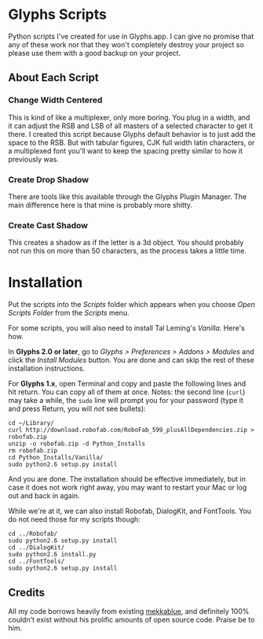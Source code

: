 # Glyphs Scripts
Python scripts I've created for use in Glyphs.app. I can give no promise that any of these work nor that they won't completely destroy your project so please use them with a good backup on your project.

## About Each Script
### Change Width Centered
This is kind of like a multiplexer, only more boring. You plug in a width, and it can adjust the RSB and LSB of all masters of a selected character to get it there. I created this script because Glyphs default behavior is to just add the space to the RSB. But with tabular figures, CJK full width latin characters, or a multiplexed font you'll want to keep the spacing pretty similar to how it previously was.
### Create Drop Shadow
There are tools like this available through the Glyphs Plugin Manager. The main difference here is that mine is probably more shitty.
### Create Cast Shadow
This creates a shadow as if the letter is a 3d object. You should probably not run this on more than 50 characters, as the process takes a little time.

# Installation

Put the scripts into the *Scripts* folder which appears when you choose *Open Scripts Folder* from the *Scripts* menu.

For some scripts, you will also need to install Tal Leming's *Vanilla*. Here's how. 

In **Glyphs 2.0 or later**, go to *Glyphs > Preferences > Addons > Modules* and click the *Install Modules* button. You are done and can skip the rest of these installation instructions.

For **Glyphs 1.x**, open Terminal and copy and paste the following lines and hit return. You can copy all of them at once. Notes: the second line (`curl`) may take a while, the `sudo` line will prompt you for your password (type it and press Return, you will *not* see bullets):

    cd ~/Library/
    curl http://download.robofab.com/RoboFab_599_plusAllDependencies.zip > robofab.zip
    unzip -o robofab.zip -d Python_Installs
    rm robofab.zip
    cd Python_Installs/Vanilla/
    sudo python2.6 setup.py install
	

And you are done. The installation should be effective immediately, but in case it does not work right away, you may want to restart your Mac or log out and back in again.

While we're at it, we can also install Robofab, DialogKit, and FontTools. You do not need those for my scripts though:

    cd ../Robofab/
    sudo python2.6 setup.py install
    cd ../DialogKit/
    sudo python2.6 install.py
    cd ../FontTools/
    sudo python2.6 setup.py install


## Credits
All my code borrows heavily from existing [mekkablue](https://github.com/mekkablue/), and definitely 100% couldn't exist without his prolific amounts of open source code. Praise be to him.
